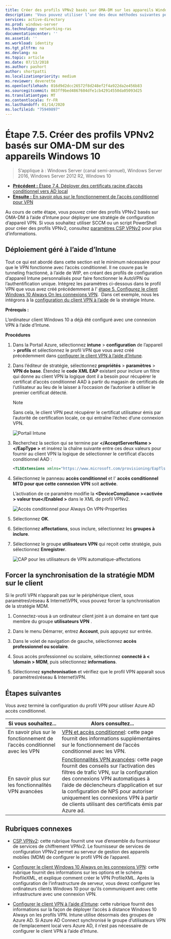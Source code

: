 ```yaml
---
title: Créer des profils VPNv2 basés sur OMA-DM sur les appareils Windows 10
description: 'Vous pouvez utiliser l’une des deux méthodes suivantes pour créer des profils VPNv2 basés sur OMA-DM. '
services: active-directory
ms.prod: windows-server
ms.technology: networking-ras
documentationcenter: ''
ms.assetid: ''
ms.workload: identity
ms.tgt_pltfrm: na
ms.devlang: na
ms.topic: article
ms.date: 07/13/2018
ms.author: pashort
author: shortpatti
ms.localizationpriority: medium
ms.reviewer: deverette
ms.openlocfilehash: 016d9d2dcc26572f8d248ef2f4a922da2e456b83
ms.sourcegitcommit: 083ff9bed4867604dfe1cb42914550da05093d25
ms.translationtype: MT
ms.contentlocale: fr-FR
ms.lasthandoff: 01/14/2020
ms.locfileid: "75949897"
---
```

# <a name="step-75-create-oma-dm-based-vpnv2-profiles-to-windows-10-devices"></a>Étape 7.5. Créer des profils VPNv2 basés sur OMA-DM sur des appareils Windows 10

>S’applique à : Windows Server (canal semi-annuel), Windows Server 2016, Windows Server 2012 R2, Windows 10

- [**Précédent :** Étape 7,4. Déployer des certificats racine d’accès conditionnel vers AD local](vpn-deploy-cond-access-root-cert-to-on-premise-ad.md)
- [**Ensuite :** En savoir plus sur le fonctionnement de l’accès conditionnel pour VPN](https://docs.microsoft.com/windows/access-protection/vpn/vpn-conditional-access)

Au cours de cette étape, vous pouvez créer des profils VPNv2 basés sur OMA-DM à l’aide d’Intune pour déployer une stratégie de configuration d’appareil VPN. Si vous souhaitez utiliser SCCM ou un script PowerShell pour créer des profils VPNv2, consultez [paramètres CSP VPNv2](https://docs.microsoft.com/windows/client-management/mdm/vpnv2-csp) pour plus d’informations. 

## <a name="managed-deployment-using-intune"></a>Déploiement géré à l’aide d’Intune

Tout ce qui est abordé dans cette section est le minimum nécessaire pour que le VPN fonctionne avec l’accès conditionnel. Il ne couvre pas le tunneling fractionné, à l’aide de WIP, en créant des profils de configuration d’appareil Intune personnalisés pour faire fonctionner le AutoVPN ou l’authentification unique. Intégrez les paramètres ci-dessous dans le profil VPN que vous avez créé précédemment à l' [étape 5. Configurez le client Windows 10 Always On les connexions VPN](always-on-vpn/deploy/vpn-deploy-client-vpn-connections.md).  Dans cet exemple, nous les intégrons à la [configuration du client VPN à l’aide](always-on-vpn/deploy/vpn-deploy-client-vpn-connections.md#configure-the-vpn-client-by-using-intune) de la stratégie Intune. 

**Prérequis :**

L’ordinateur client Windows 10 a déjà été configuré avec une connexion VPN à l’aide d’Intune.   


**Procédures**

1. Dans la Portail Azure, sélectionnez **intune** > **configuration** de l’appareil > **profils** et sélectionnez le profil VPN que vous avez créé précédemment dans [configurer le client VPN à l’aide d’Intune](always-on-vpn/deploy/vpn-deploy-client-vpn-connections.md#configure-the-vpn-client-by-using-intune).
    
2. Dans l’éditeur de stratégie, sélectionnez **propriétés** > **paramètres** > **VPN de base**. Étendez le **code XML EAP** existant pour inclure un filtre qui donne au client VPN la logique dont il a besoin pour récupérer le certificat d’accès conditionnel AAD à partir du magasin de certificats de l’utilisateur au lieu de le laisser à l’occasion de l’autoriser à utiliser le premier certificat détecté.

    >[!NOTE]
    >Sans cela, le client VPN peut récupérer le certificat utilisateur émis par l’autorité de certification locale, ce qui entraîne l’échec d’une connexion VPN.

    ![Portail Intune](../../media/Always-On-Vpn/intune-eap-xml.png)

3. Recherchez la section qui se termine par **\</AcceptServerName >\</EapType >** et insérez la chaîne suivante entre ces deux valeurs pour fournir au client VPN la logique de sélectionner le certificat d’accès conditionnel AAD :

    ```XML
    <TLSExtensions xmlns="https://www.microsoft.com/provisioning/EapTlsConnectionPropertiesV2"><FilteringInfo xmlns="https://www.microsoft.com/provisioning/EapTlsConnectionPropertiesV3"><EKUMapping><EKUMap><EKUName>AAD Conditional Access</EKUName><EKUOID>1.3.6.1.4.1.311.87</EKUOID></EKUMap></EKUMapping><ClientAuthEKUList Enabled="true"><EKUMapInList><EKUName>AAD Conditional Access</EKUName></EKUMapInList></ClientAuthEKUList></FilteringInfo></TLSExtensions>
    ```

4. Sélectionnez le panneau **accès conditionnel** et l' **accès conditionnel MTD pour que cette connexion VPN** soit **activée**.
   
   L’activation de ce paramètre modifie la **\<DeviceCompliance >\<activée > valeur true\</Enabled >** dans le XML de profil VPNv2.

    ![Accès conditionnel pour Always On VPN-Properties](../../media/Always-On-Vpn/vpn-conditional-access-azure-ad.png)

5. Sélectionnez **OK**.

6. Sélectionnez **affectations**, sous inclure, sélectionnez les **groupes à inclure**.

7. Sélectionnez le groupe **utilisateurs VPN** qui reçoit cette stratégie, puis sélectionnez **Enregistrer**.

    ![CAP pour les utilisateurs de VPN automatique-affectations](../../media/Always-On-Vpn/cap-for-auto-vpn-users-assignments.png)

## <a name="force-mdm-policy-sync-on-the-client"></a>Forcer la synchronisation de la stratégie MDM sur le client

Si le profil VPN n’apparaît pas sur le périphérique client, sous paramètres\\réseau & Internet\\VPN, vous pouvez forcer la synchronisation de la stratégie MDM.

1. Connectez-vous à un ordinateur client joint à un domaine en tant que membre du groupe **utilisateurs VPN** .

2. Dans le menu Démarrer, entrez **Account**, puis appuyez sur entrée.

3. Dans le volet de navigation de gauche, sélectionnez **accès professionnel ou scolaire**.

4. Sous accès professionnel ou scolaire, sélectionnez **connecté à < \domain > MDM**, puis sélectionnez **informations**.

5. Sélectionnez **synchronisation** et vérifiez que le profil VPN apparaît sous paramètres\\réseau & Internet\\VPN.


## <a name="next-steps"></a>Étapes suivantes

Vous avez terminé la configuration du profil VPN pour utiliser Azure AD accès conditionnel. 

|Si vous souhaitez...  |Alors consultez...  |
|---------|---------|
|En savoir plus sur le fonctionnement de l’accès conditionnel avec les VPN  |[VPN et accès conditionnel](https://docs.microsoft.com/windows/access-protection/vpn/vpn-conditional-access): cette page fournit des informations supplémentaires sur le fonctionnement de l’accès conditionnel avec les VPN.      |
|En savoir plus sur les fonctionnalités VPN avancées  |[Fonctionnalités VPN avancées](always-on-vpn/deploy/always-on-vpn-adv-options.md#advanced-vpn-features): cette page fournit des conseils sur l’activation des filtres de trafic VPN, sur la configuration des connexions VPN automatiques à l’aide de déclencheurs d’application et sur la configuration de NPS pour autoriser uniquement les connexions VPN à partir de clients utilisant des certificats émis par Azure ad.        |


## <a name="related-topics"></a>Rubriques connexes

- [CSP VPNv2](https://msdn.microsoft.com/windows/hardware/commercialize/customize/mdm/vpnv2-csp): cette rubrique fournit une vue d’ensemble du fournisseur de services de chiffrement VPNv2. Le fournisseur de services de configuration VPNv2 permet au serveur de gestion des appareils mobiles (MDM) de configurer le profil VPN de l’appareil.

- [Configurer le client Windows 10 Always on les connexions VPN](https://docs.microsoft.com/windows-server/remote/remote-access/vpn/always-on-vpn/deploy/vpn-deploy-client-vpn-connections): cette rubrique fournit des informations sur les options et le schéma ProfileXML, et explique comment créer le VPN ProfileXML. Après la configuration de l’infrastructure de serveur, vous devez configurer les ordinateurs clients Windows 10 pour qu’ils communiquent avec cette infrastructure avec une connexion VPN. 

- [Configurer le client VPN à l’aide d’Intune](https://docs.microsoft.com/windows-server/remote/remote-access/vpn/always-on-vpn/deploy/vpn-deploy-client-vpn-connections#configure-the-vpn-client-by-using-intune): cette rubrique fournit des informations sur la façon de déployer l’accès à distance Windows 10 Always on les profils VPN. Intune utilise désormais des groupes de Azure AD. Si Azure AD Connect synchronisé le groupe d’utilisateurs VPN de l’emplacement local vers Azure AD, il n’est pas nécessaire de configurer le client VPN à l’aide d’Intune.
